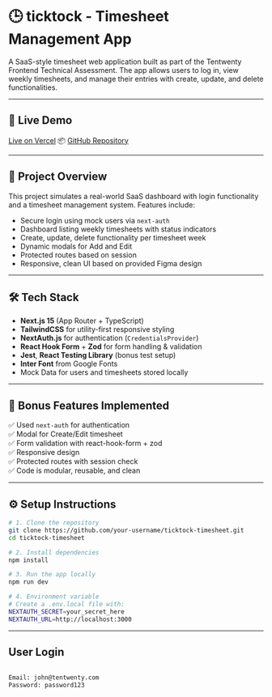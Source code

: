  # 🕒 ticktock - Timesheet Management App

A SaaS-style timesheet web application built as part of the Tentwenty Frontend Technical Assessment. The app allows users to log in, view weekly timesheets, and manage their entries with create, update, and delete functionalities.

---

## 🚀 Live Demo

   [Live on Vercel](https://ticktock-timesheet-management-app.vercel.app/)
📦 [GitHub Repository](https://github.com/your-username/ticktock-timesheet)

---

## 🧠 Project Overview

This project simulates a real-world SaaS dashboard with login functionality and a timesheet management system. Features include:

- Secure login using mock users via `next-auth`
- Dashboard listing weekly timesheets with status indicators
- Create, update, delete functionality per timesheet week
- Dynamic modals for Add and Edit
- Protected routes based on session
- Responsive, clean UI based on provided Figma design

---

## 🛠️ Tech Stack

- **Next.js 15** (App Router + TypeScript)
- **TailwindCSS** for utility-first responsive styling
- **NextAuth.js** for authentication (`CredentialsProvider`)
- **React Hook Form** + **Zod** for form handling & validation
- **Jest**, **React Testing Library** (bonus test setup)
- **Inter Font** from Google Fonts
- Mock Data for users and timesheets stored locally

---

## 🧪 Bonus Features Implemented

✅ Used `next-auth` for authentication  
✅ Modal for Create/Edit timesheet  
✅ Form validation with react-hook-form + zod  
✅ Responsive design  
✅ Protected routes with session check  
✅ Code is modular, reusable, and clean

---

## ⚙️ Setup Instructions

```bash
# 1. Clone the repository
git clone https://github.com/your-username/ticktock-timesheet.git
cd ticktock-timesheet

# 2. Install dependencies
npm install

# 3. Run the app locally
npm run dev

# 4. Environment variable
# Create a .env.local file with:
NEXTAUTH_SECRET=your_secret_here
NEXTAUTH_URL=http://localhost:3000

```

---
## User Login

```bash

Email: john@tentwenty.com
Password: password123
```
